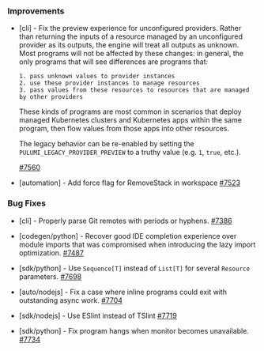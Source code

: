 ### Improvements

- [cli] - Fix the preview experience for unconfigured providers. Rather than returning the
  inputs of a resource managed by an unconfigured provider as its outputs, the engine will treat all outputs as unknown. Most
  programs will not be affected by these changes: in general, the only programs that will
  see differences are programs that:

      1. pass unknown values to provider instances
      2. use these provider instances to manage resources
      3. pass values from these resources to resources that are managed by other providers

  These kinds of programs are most common in scenarios that deploy managed Kubernetes
  clusters and Kubernetes apps within the same program, then flow values from those apps
  into other resources.
   
  The legacy behavior can be re-enabled by setting the `PULUMI_LEGACY_PROVIDER_PREVIEW` to
  a truthy value (e.g. `1`, `true`, etc.).

  [#7560](https://github.com/pulumi/pulumi/pull/7560)

- [automation] - Add force flag for RemoveStack in workspace
  [#7523](https://github.com/pulumi/pulumi/pull/7523)

### Bug Fixes

- [cli] - Properly parse Git remotes with periods or hyphens.
  [#7386](https://github.com/pulumi/pulumi/pull/7386)

- [codegen/python] - Recover good IDE completion experience over
  module imports that was compromised when introducing the lazy import
  optimization.
  [#7487](https://github.com/pulumi/pulumi/pull/7487)

- [sdk/python] - Use `Sequence[T]` instead of `List[T]` for several `Resource`
  parameters.
  [#7698](https://github.com/pulumi/pulumi/pull/7698)

- [auto/nodejs] - Fix a case where inline programs could exit with outstanding async work.
  [#7704](https://github.com/pulumi/pulumi/pull/7704)

- [sdk/nodejs] - Use ESlint instead of TSlint
  [#7719](https://github.com/pulumi/pulumi/pull/7719)

- [sdk/python] - Fix program hangs when monitor becomes unavailable.
  [#7734](https://github.com/pulumi/pulumi/pull/7734)
